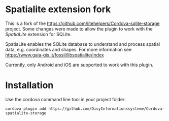 # Spatialite extension fork
This is a fork of the https://github.com/litehelpers/Cordova-sqlite-storage project. Some changes were made to allow the plugin to work with the *SpatiaLite* extension for SQLite.

SpatiaLite enables the SQLite database to understand and process spatial data, e.g. coordinates and shapes. For more information see https://www.gaia-gis.it/fossil/libspatialite/index

Currently, only Android and iOS are supported to work with this plugin.

# Installation
Use the cordova command line tool in your project folder:
```
cordova plugin add https://github.com/DisyInformationssysteme/Cordova-spatialite-storage
```
